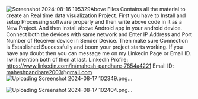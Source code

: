 ![Screenshot 2024-08-16 195329](https://github.com/user-attachments/assets/ad962325-544e-4e24-aa22-3ed285f73db3)Above Files Contains all the material to create an Real time data visualization Project. First you have to Install and setup Processing software properly and then write above code in it as a New Project. And then install above Android app in your android device. Connect both the devices with same network and Enter IP Address and Port Number of Receiver device in Sender Device. Then make sure Connection is Established Successfully and boom your project starts working. If you have any doubt then you can message me on my Linkedin Page or Email ID. I will mention both of then at last. 
LinkedIn Profile:    https://www.linkedin.com/in/mahesh-pandhare-7854a4221
Email ID:            maheshpandhare2003@gmail.com
![Uploading Screenshot 2024-08-17 102349.png…]()

![Uploading Screenshot 2024-08-17 102404.png…]()

